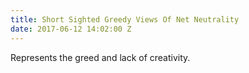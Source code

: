 ```yaml
---
title: Short Sighted Greedy Views Of Net Neutrality
date: 2017-06-12 14:02:00 Z
---
```


Represents the greed and lack of creativity.
